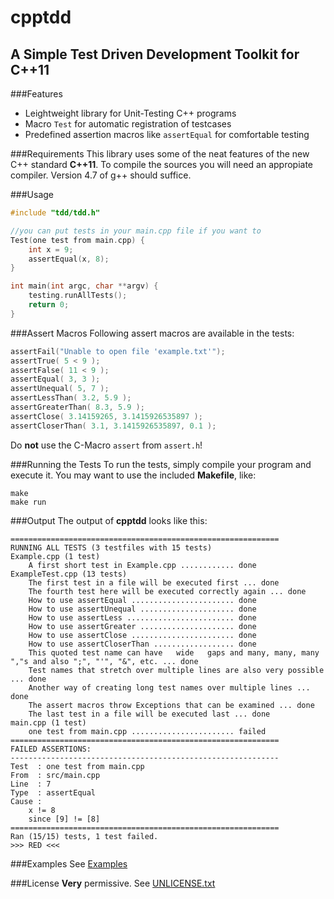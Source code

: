 cpptdd
=======
A Simple Test Driven Development Toolkit for C++11
-------
###Features

- Leightweight library for Unit-Testing C++ programs
- Macro ```Test``` for automatic registration of testcases
- Predefined assertion macros like ```assertEqual``` for comfortable testing

###Requirements
This library uses some of the neat features of the new C++ standard **C++11**.
To compile the sources you will need an appropiate compiler.
Version 4.7 of g++ should suffice. 

###Usage
```c++
#include "tdd/tdd.h"

//you can put tests in your main.cpp file if you want to
Test(one test from main.cpp) {
	int x = 9;
	assertEqual(x, 8);
}

int main(int argc, char **argv) {
	testing.runAllTests();
	return 0;
}
```

###Assert Macros
Following assert macros are available in the tests:
```c++
assertFail("Unable to open file 'example.txt'");
assertTrue( 5 < 9 );
assertFalse( 11 < 9 );
assertEqual( 3, 3 );
assertUnequal( 5, 7 );
assertLessThan( 3.2, 5.9 );
assertGreaterThan( 8.3, 5.9 );
assertClose( 3.14159265, 3.1415926535897 );
assertCloserThan( 3.1, 3.1415926535897, 0.1 );
```
Do **not** use the C-Macro ```assert``` from ```assert.h```!

###Running the Tests
To run the tests, simply compile your program and execute it.
You may want to use the included **Makefile**, like:
```
make
make run
```

###Output
The output of **cpptdd** looks like this:
```
============================================================
RUNNING ALL TESTS (3 testfiles with 15 tests)
Example.cpp (1 test)
    A first short test in Example.cpp ............ done
ExampleTest.cpp (13 tests)
    The first test in a file will be executed first ... done
    The fourth test here will be executed correctly again ... done
    How to use assertEqual ....................... done
    How to use assertUnequal ..................... done
    How to use assertLess ........................ done
    How to use assertGreater ..................... done
    How to use assertClose ....................... done
    How to use assertCloserThan .................. done
    This quoted test name can have   wide	gaps and many, many, many ","s and also ";", "'", "&", etc. ... done
    Test names that stretch over multiple lines are also very possible ... done
    Another way of creating long test names over multiple lines ... done
    The assert macros throw Exceptions that can be examined ... done
    The last test in a file will be executed last ... done
main.cpp (1 test)
    one test from main.cpp ....................... failed
============================================================
FAILED ASSERTIONS:
------------------------------------------------------------
Test  : one test from main.cpp
From  : src/main.cpp
Line  : 7
Type  : assertEqual
Cause :
    x != 8
    since [9] != [8]
============================================================
Ran (15/15) tests, 1 test failed.
>>> RED <<<
```

###Examples
See [Examples](src/examples)

###License
**Very** permissive.
See [UNLICENSE.txt](UNLICENSE.txt)



